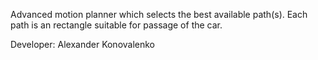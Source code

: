 Advanced motion planner which selects the best available path(s). Each path is an rectangle suitable for passage of the car. 

Developer: Alexander Konovalenko

